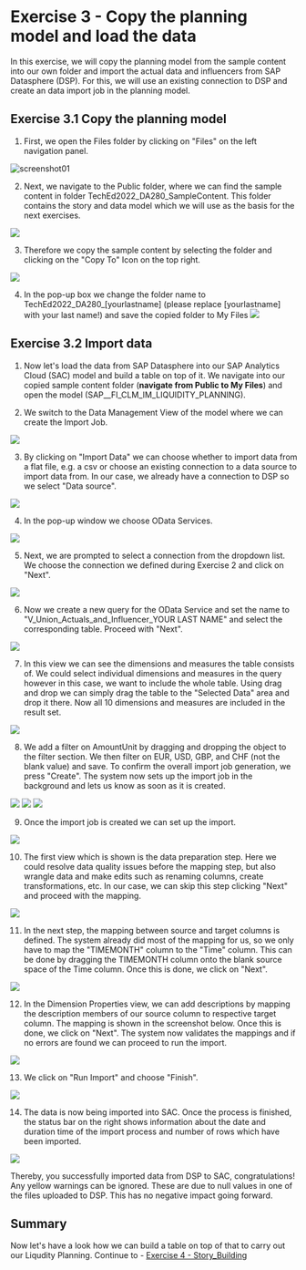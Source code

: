 # Exercise 3 - Copy the planning model and load the data
In this exercise, we will copy the planning model from the sample content into our own folder and import the actual data and influencers from SAP Datasphere (DSP). For this, we will use an existing connection to DSP and create an data import job in the planning model.

## Exercise 3.1 Copy the planning model

1. First, we open the Files folder by clicking on "Files" on the left navigation panel.

![screenshot01](https://user-images.githubusercontent.com/112691476/196177480-bf012fcc-6033-414d-a58b-ad321af88a2e.png)

2. Next, we navigate to the Public folder, where we can find the sample content in folder TechEd2022_DA280_SampleContent.
This folder contains the story and data model which we will use as the basis for the next exercises.

![](/exercises/3_Copy_Model_and_Import_Data/images/screenshot02.png)

3. Therefore we copy the sample content by selecting the folder and clicking on the "Copy To" Icon on the top right.

![](/exercises/3_Copy_Model_and_Import_Data/images/screenshot03.png)
 
4. In the pop-up box we change the folder name to TechEd2022_DA280_[yourlastname] (please replace [yourlastname] with your last name!) and save the copied folder to My Files
![](/exercises/3_Copy_Model_and_Import_Data/images/screenshot18.png)

## Exercise 3.2 Import data

1. Now let's load the data from SAP Datasphere into our SAP Analytics Cloud (SAC) model and build a table on top of it. We navigate into our copied sample content folder (**navigate from Public to My Files**) and open the model (SAP__FI_CLM_IM_LIQUIDITY_PLANNING).

2. We switch to the Data Management View of the model where we can create the Import Job.

![](/exercises/3_Copy_Model_and_Import_Data/images/screenshot06.png)

3. By clicking on "Import Data" we can choose whether to import data from a flat file, e.g. a csv or choose an existing connection to a data source to import data from. In our case, we already have a connection to DSP so we select "Data source".

![](/exercises/3_Copy_Model_and_Import_Data/images/screenshot07.png)

4. In the pop-up window we choose OData Services.

![](/exercises/3_Copy_Model_and_Import_Data/images/screenshot08.png)

5. Next, we are prompted to select a connection from the dropdown list. We choose the connection we defined during Exercise 2 and click on "Next".

![](/exercises/3_Copy_Model_and_Import_Data/images/screenshot09.JPG)

6. Now we create a new query for the OData Service and set the name to "V_Union_Actuals_and_Influencer_YOUR LAST NAME" and select the corresponding table. Proceed with "Next".

![](/exercises/3_Copy_Model_and_Import_Data/images/screenshot10.png)


7. In this view we can see the dimensions and measures the table consists of. We could select individual dimensions and measures in the query however in this case, we want to include the whole table. Using drag and drop we can simply drag the table to the "Selected Data" area and drop it there. Now all 10 dimensions and measures are included in the result set. 

![](/exercises/3_Copy_Model_and_Import_Data/images/screenshot11.png)

8. We add a filter on AmountUnit by dragging and dropping the object to the filter section. We then filter on EUR, USD, GBP, and CHF (not the blank value) and save. To confirm the overall import job generation, we press "Create". The system now sets up the import job in the background and lets us know as soon as it is created.

![](/exercises/3_Copy_Model_and_Import_Data/images/Query_Filter.png)
![](/exercises/3_Copy_Model_and_Import_Data/images/AmountUnit.png)
![](/exercises/3_Copy_Model_and_Import_Data/images/SaveQuery.png)

9. Once the import job is created we can set up the import.

![](/exercises/3_Copy_Model_and_Import_Data/images/screenshot12.png)

10. The first view which is shown is the data preparation step. Here we could resolve data quality issues before the mapping step, but also wrangle data and make edits such as renaming columns, create transformations, etc. In our case, we can skip this step clicking "Next" and proceed with the mapping.

![](/exercises/3_Copy_Model_and_Import_Data/images/screenshot13.png)

11. In the next step, the mapping between source and target columns is defined. The system already did most of the mapping for us, so we only have to map the "TIMEMONTH" column to the "Time" column. This can be done by dragging the TIMEMONTH column onto the blank source space of the Time column. Once this is done, we click on "Next".

![](/exercises/3_Copy_Model_and_Import_Data/images/screenshot14.png)

12. In the Dimension Properties view, we can add descriptions by mapping the description members of our source column to respective target column. The mapping is shown in the screenshot below. Once this is done, we click on "Next". The system now validates the mappings and if no errors are found we can proceed to run the import.

![](/exercises/3_Copy_Model_and_Import_Data/images/screenshot15.png)

13. We click on "Run Import" and choose "Finish". 

![](/exercises/3_Copy_Model_and_Import_Data/images/screenshot16.png)

14. The data is now being imported into SAC. Once the process is finished, the status bar on the right shows information about the date and duration time of the import process and number of rows which have been imported. 

![](/exercises/3_Copy_Model_and_Import_Data/images/screenshot17.png)

Thereby, you successfully imported data from DSP to SAC, congratulations! Any yellow warnings can be ignored. These are due to null values in one of the files uploaded to DSP. This has no negative impact going forward.


## Summary

Now let's have a look how we can build a table on top of that to carry out our Liqudity Planning.
Continue to - [Exercise 4 - Story_Building](../4_Story_Building/Readme.md)

